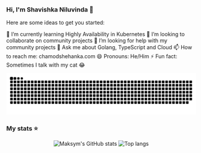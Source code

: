### Hi, I'm Shavishka Niluvinda 👋


Here are some ideas to get you started:

🌱 I’m currently learning Highly Availability in Kubernetes
👯 I’m looking to collaborate on community projects
🤔 I’m looking for help with my community projects
💬 Ask me about Golang, TypeScript and Cloud
📫 How to reach me: chamodshehanka.com
😄 Pronouns: He/Him
⚡ Fun fact: Sometimes I talk with my cat 😂

![snake gif](https://github.com/Shavishka/Shavishka/blob/output/github-contribution-grid-snake-dark.svg)


### My stats ⭐

<div align="center">
<img alt="Maksym's GitHub stats" src="https://github-readme-stats.vercel.app/api?username=Shavishka&show_icons=true&theme=transparent"/>
<img alt="Top langs" src="https://github-readme-stats.vercel.app/api/top-langs/?username=Shavishka&layout=compact&&langs_count=8"/>
</div>

